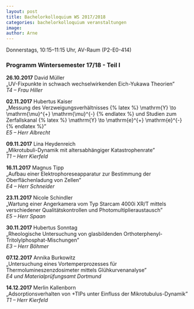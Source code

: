```yaml
---
layout: post
title: Bachelorkolloquium WS 2017/2018
categories: bachelorkolloquium veranstaltungen
image:
author: Arne
---
```


Donnerstags, 10:15–11:15 Uhr, AV-Raum (P2-E0-414)

### Programm Wintersemester 17/18 - Teil I

**26.10.2017** David Müller  
„UV-Fixpunkte in schwach wechselwirkenden Eich-Yukawa Theorien”    
*T4 – Frau Hiller*

**02.11.2017** Hubertus Kaiser   
„Messung des Verzweigungsverhältnisses {% latex %} \mathrm{Y} \to \mathrm{\mu}^{+} \mathrm{\mu}^{-} {% endlatex %} und Studien zum Zerfallskanal {% latex %} \mathrm{Y} \to \mathrm{e}^{+} \mathrm{e}^{-} {% endlatex %}”    
*E5 – Herr Albrecht*

**09.11.2017** Lina Heydenreich   
„Mikrotubuli-Dynamik mit altersabhängiger Katastrophenrate”    
*T1 – Herr Kierfeld*

**16.11.2017** Magnus Tipp   
„Aufbau einer Elektrophoreseapparatur zur Bestimmung der Oberflächenladung von Zellen”     
*E4 – Herr Schneider*   

**23.11.2017** Nicole Schindler  
„Wartung einer Angerkamera vom Typ Starcam 4000i XR/T mittels verschiedener Qualitätskontrollen und Photomultiplieraustausch”    
*E5 – Herr Spaan*     

**30.11.2017** Hubertus Sonntag   
„Rheologische Untersuchung von glasbildenden Orthoterphenyl-Tritolylphosphat-Mischungen”   
*E3 – Herr Böhmer*

**07.12.2017** Annika Burkowitz  
„Untersuchung eines Vortemperprozesses für Thermolumineszenzdosimeter mittels Glühkurvenanalyse”    
*E4 und Materialprüfungsamt Dortmund*

**14.12.2017** Merlin Kallenborn    
„Adsorptionsverhalten von +TIPs unter Einfluss der Mikrotubulus-Dynamik”    
*T1 – Herr Kierfeld*  
